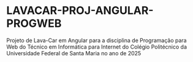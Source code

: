 # LAVACAR-PROJ-ANGULAR-PROGWEB
Projeto de Lava-Car em Angular para a disciplina de Programação para Web do Técnico em Informática para Internet do Colégio Politécnico da Universidade Federal de Santa Maria no ano de 2025
